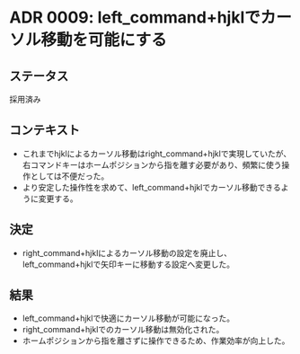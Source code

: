 # ADR 0009: left_command+hjklでカーソル移動を可能にする

## ステータス
採用済み

## コンテキスト
- これまでhjklによるカーソル移動はright_command+hjklで実現していたが、右コマンドキーはホームポジションから指を離す必要があり、頻繁に使う操作としては不便だった。
- より安定した操作性を求めて、left_command+hjklでカーソル移動できるように変更する。

## 決定
- right_command+hjklによるカーソル移動の設定を廃止し、left_command+hjklで矢印キーに移動する設定へ変更した。

## 結果
- left_command+hjklで快適にカーソル移動が可能になった。
- right_command+hjklでのカーソル移動は無効化された。
- ホームポジションから指を離さずに操作できるため、作業効率が向上した。 
